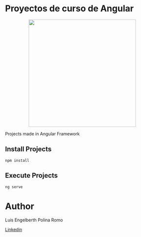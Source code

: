 # Proyectos de curso de Angular

<p align="center">
  <img src="https://upload.wikimedia.org/wikipedia/commons/thumb/c/cf/Angular_full_color_logo.svg/768px-Angular_full_color_logo.svg.png" width="350">
</p>
Projects made in Angular Framework

## Install Projects

```
npm install
```

## Execute Projects

```
ng serve
```

# Author
Luis Engelberth Polina Romo

[Linkedin](https://www.linkedin.com/in/luis-engelberth-p-890526129/)